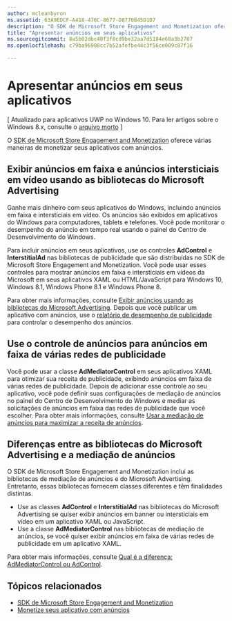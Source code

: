 ```yaml
---
author: mcleanbyron
ms.assetid: 63A9EDCF-A418-476C-8677-D8770B45D1D7
description: "O SDK de Microsoft Store Engagement and Monetization oferece várias maneiras de monetizar seu aplicativo com anúncios."
title: "Apresentar anúncios em seus aplicativos"
ms.sourcegitcommit: 8a5b02dbc40f3f0cd9be32aa7d5184e60a3b2707
ms.openlocfilehash: c79ba96908cc7b52afefbe44c3f56ce009c87f16

---
```


# Apresentar anúncios em seus aplicativos


\[ Atualizado para aplicativos UWP no Windows 10. Para ler artigos sobre o Windows 8.x, consulte o [arquivo morto](http://go.microsoft.com/fwlink/p/?linkid=619132) \]

O [SDK de Microsoft Store Engagement and Monetization](monetize-your-app-with-the-microsoft-store-engagement-and-monetization-sdk.md) oferece várias maneiras de monetizar seus aplicativos com anúncios.

## Exibir anúncios em faixa e anúncios intersticiais em vídeo usando as bibliotecas do Microsoft Advertising

Ganhe mais dinheiro com seus aplicativos do Windows, incluindo anúncios em faixa e intersticiais em vídeo. Os anúncios são exibidos em aplicativos do Windows para computadores, tablets e telefones. Você pode monitorar o desempenho do anúncio em tempo real usando o painel do Centro de Desenvolvimento do Windows.

Para incluir anúncios em seus aplicativos, use os controles **AdControl** e **InterstitialAd** nas bibliotecas de publicidade que são distribuídas no SDK de Microsoft Store Engagement and Monetization. Você pode usar esses controles para mostrar anúncios em faixa e intersticiais em vídeos da Microsoft em seus aplicativos XAML ou HTML/JavaScript para Windows 10, Windows 8.1, Windows Phone 8.1 e Windows Phone 8.

Para obter mais informações, consulte [Exibir anúncios usando as bibliotecas do Microsoft Advertising](display-ads-using-the-microsoft-advertising-libraries.md). Depois que você publicar um aplicativo com anúncios, use o [relatório de desempenho de publicidade](../publish/advertising-performance-report.md) para controlar o desempenho dos anúncios.                                           

## Use o controle de anúncios para anúncios em faixa de várias redes de publicidade

Você pode usar a classe **AdMediatorControl** em seus aplicativos XAML para otimizar sua receita de publicidade, exibindo anúncios em faixa de várias redes de publicidade. Depois de adicionar esse controle ao seu aplicativo, você pode definir suas configurações de mediação de anúncios no painel do Centro de Desenvolvimento do Windows e mediar as solicitações de anúncios em faixa das redes de publicidade que você escolher. Para obter mais informações, consulte [Usar a mediação de anúncios para maximizar a receita de anúncios](use-ad-mediation-to-maximize-revenue.md).

## Diferenças entre as bibliotecas do Microsoft Advertising e a mediação de anúncios

O SDK de Microsoft Store Engagement and Monetization inclui as bibliotecas de mediação de anúncios e do Microsoft Advertising. Entretanto, essas bibliotecas fornecem classes diferentes e têm finalidades distintas.

* Use as classes **AdControl** e **InterstitialAd** nas bibliotecas do Microsoft Advertising se quiser exibir anúncios em banner ou intersticiais em vídeo em um aplicativo XAML ou JavaScript.
* Use a classe **AdMediatorControl** nas bibliotecas de mediação de anúncios, se você quiser exibir anúncios em faixa de várias redes de publicidade em um aplicativo XAML.

Para obter mais informações, consulte [Qual é a diferença: AdMediatorControl ou AdControl](what-is-the-difference-admediatorcontrol-or-adcontrol.md).

## Tópicos relacionados

* [SDK de Microsoft Store Engagement and Monetization](monetize-your-app-with-the-microsoft-store-engagement-and-monetization-sdk.md)
* [Monetize seus aplicativo com anúncios]( http://go.microsoft.com/fwlink/p/?LinkId=699559)



<!--HONumber=Jun16_HO4-->


